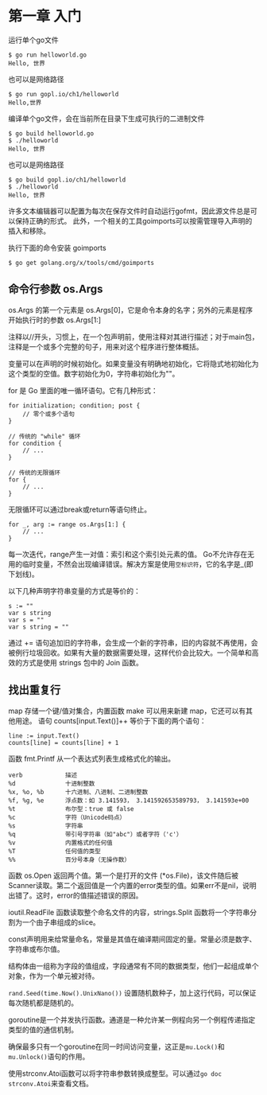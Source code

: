 # 第一章 入门

运行单个go文件
```
$ go run helloworld.go
Hello, 世界
```

也可以是网络路径
```
$ go run gopl.io/ch1/helloworld
Hello,世界
```

编译单个go文件，会在当前所在目录下生成可执行的二进制文件
```
$ go build helloworld.go
$ ./helloworld
Hello, 世界
```

也可以是网络路径
```
$ go build gopl.io/ch1/helloworld
$ ./helloworld
Hello, 世界
```

许多文本编辑器可以配置为每次在保存文件时自动运行gofmt，因此源文件总是可以保持正确的形式。
此外，一个相关的工具goimports可以按需管理导入声明的插入和移除。

执行下面的命令安装 goimports
```
$ go get golang.org/x/tools/cmd/goimports
```

## 命令行参数 os.Args

os.Args 的第一个元素是 os.Args[0]，它是命令本身的名字；另外的元素是程序开始执行时的参数 os.Args[1:]

注释以//开头，习惯上，在一个包声明前，使用注释对其进行描述；对于main包，注释是一个或多个完整的句子，用来对这个程序进行整体概括。

变量可以在声明的时候初始化。如果变量没有明确地初始化，它将隐式地初始化为这个类型的空值。数字初始化为0，字符串初始化为""。

for 是 Go 里面的唯一循环语句。它有几种形式：
```
for initialization; condition; post {
    // 零个或多个语句
}

// 传统的 "while" 循环
for condition {
    // ...
}

// 传统的无限循环
for {
    // ...
}
```
无限循环可以通过break或return等语句终止。

```
for _, arg := range os.Args[1:] {
    // ...
}
```
每一次迭代，range产生一对值：索引和这个索引处元素的值。
Go不允许存在无用的临时变量，不然会出现编译错误。解决方案是使用`空标识符`，它的名字是_(即下划线)。

以下几种声明字符串变量的方式是等价的：
```
s := ""
var s string
var s = ""
var s string = ""
```

通过 += 语句追加旧的字符串，会生成一个新的字符串，旧的内容就不再使用，会被例行垃圾回收。如果有大量的数据需要处理，这样代价会比较大。一个简单和高效的方式是使用 strings 包中的 Join 函数。

## 找出重复行

map 存储一个键/值对集合，内置函数 make 可以用来新建 map，它还可以有其他用途。
语句 counts[input.Text()]++ 等价于下面的两个语句：
```
line := input.Text()
counts[line] = counts[line] + 1
```

函数 fmt.Printf 从一个表达式列表生成格式化的输出。
```
verb            描述
%d              十进制整数
%x, %o, %b      十六进制、八进制、二进制整数
%f, %g, %e      浮点数：如 3.141593， 3.141592653589793， 3.141593e+00
%t              布尔型：true 或 false
%c              字符（Unicode码点）
%s              字符串
%q              带引号字符串（如"abc"）或者字符（'c'）
%v              内置格式的任何值
%T              任何值的类型
%%              百分号本身（无操作数）
```

函数 os.Open 返回两个值。第一个是打开的文件 (*os.File)，该文件随后被Scanner读取。第二个返回值是一个内置的error类型的值。如果err不是nil，说明出错了。这时，error的值描述错误的原因。

ioutil.ReadFile 函数读取整个命名文件的内容，strings.Split 函数将一个字符串分割为一个由子串组成的slice。

const声明用来给常量命名，常量是其值在编译期间固定的量。常量必须是数字、字符串或布尔值。

结构体由一组称为字段的值组成，字段通常有不同的数据类型，他们一起组成单个对象，作为一个单元被对待。

`rand.Seed(time.Now().UnixNano())` 设置随机数种子，加上这行代码，可以保证每次随机都是随机的。

goroutine是一个并发执行函数。通道是一种允许某一例程向另一个例程传递指定类型的值的通信机制。

确保最多只有一个goroutine在同一时间访问变量，这正是`mu.Lock()`和`mu.Unlock()`语句的作用。

使用strconv.Atoi函数可以将字符串参数转换成整型。可以通过`go doc strconv.Atoi`来查看文档。